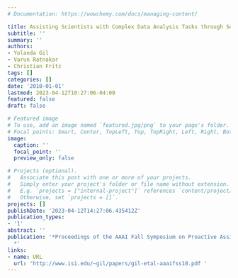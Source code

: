 ```yaml
---
# Documentation: https://wowchemy.com/docs/managing-content/

title: Assisting Scientists with Complex Data Analysis Tasks through Semantic Workflows
subtitle: ''
summary: ''
authors:
- Yolanda Gil
- Varun Ratnakar
- Christian Fritz
tags: []
categories: []
date: '2010-01-01'
lastmod: 2023-04-12T10:27:06-04:00
featured: false
draft: false

# Featured image
# To use, add an image named `featured.jpg/png` to your page's folder.
# Focal points: Smart, Center, TopLeft, Top, TopRight, Left, Right, BottomLeft, Bottom, BottomRight.
image:
  caption: ''
  focal_point: ''
  preview_only: false

# Projects (optional).
#   Associate this post with one or more of your projects.
#   Simply enter your project's folder or file name without extension.
#   E.g. `projects = ["internal-project"]` references `content/project/deep-learning/index.md`.
#   Otherwise, set `projects = []`.
projects: []
publishDate: '2023-04-12T14:27:06.435412Z'
publication_types:
- '1'
abstract: ''
publication: '*Proceedings of the AAAI Fall Symposium on Proactive Assistant Agents
  *'
links:
- name: URL
  url: 'http://www.isi.edu/~gil/papers/gil-etal-aaaifss10.pdf '
---
```

